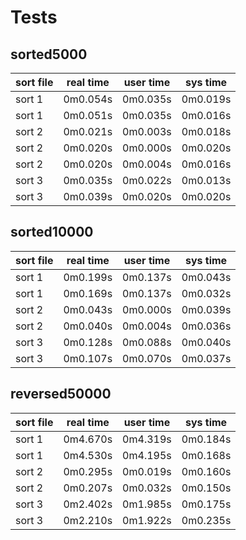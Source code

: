 # Tests
## sorted5000

| sort file | real time |user time | sys time|
|-----------|--------|---------|------------|
|sort 1|0m0.054s|0m0.035s|0m0.019s|
|sort 1|0m0.051s|0m0.035s|0m0.016s|
|sort 2|0m0.021s|0m0.003s|0m0.018s|
|sort 2|0m0.020s|0m0.000s|0m0.020s|
|sort 2|0m0.020s|0m0.004s|0m0.016s|
|sort 3|0m0.035s|0m0.022s|0m0.013s|
|sort 3|0m0.039s|0m0.020s|0m0.020s|


## sorted10000

| sort file | real time |user time | sys time|
|-----------|--------|---------|------------|
|sort 1|0m0.199s|0m0.137s|0m0.043s|
|sort 1|0m0.169s|0m0.137s|0m0.032s|
|sort 2|0m0.043s|0m0.000s|0m0.039s|
|sort 2|0m0.040s|0m0.004s|0m0.036s|
|sort 3|0m0.128s|0m0.088s|0m0.040s|
|sort 3|0m0.107s|0m0.070s|0m0.037s|


## reversed50000

| sort file | real time |user time | sys time|
|-----------|--------|---------|------------|
|sort 1|0m4.670s|0m4.319s|0m0.184s|
|sort 1|0m4.530s|0m4.195s|0m0.168s|
|sort 2|0m0.295s|0m0.019s|0m0.160s|
|sort 2|0m0.207s|0m0.032s|0m0.150s|
|sort 3|0m2.402s|0m1.985s|0m0.175s|
|sort 3|0m2.210s|0m1.922s|0m0.235s|
